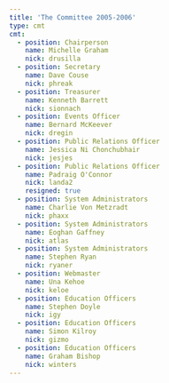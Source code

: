 ```yaml
---
title: 'The Committee 2005-2006'
type: cmt
cmt:
  - position: Chairperson
    name: Michelle Graham
    nick: drusilla
  - position: Secretary
    name: Dave Couse
    nick: phreak
  - position: Treasurer
    name: Kenneth Barrett
    nick: sionnach
  - position: Events Officer
    name: Bernard McKeever
    nick: dregin
  - position: Public Relations Officer
    name: Jessica Ni Chonchubhair
    nick: jesjes
  - position: Public Relations Officer
    name: Padraig O'Connor
    nick: landa2
    resigned: true
  - position: System Administrators
    name: Charlie Von Metzradt
    nick: phaxx
  - position: System Administrators
    name: Eoghan Gaffney
    nick: atlas
  - position: System Administrators
    name: Stephen Ryan
    nick: ryaner
  - position: Webmaster
    name: Una Kehoe
    nick: keloe
  - position: Education Officers
    name: Stephen Doyle
    nick: igy
  - position: Education Officers
    name: Simon Kilroy
    nick: gizmo
  - position: Education Officers
    name: Graham Bishop
    nick: winters
---
```

